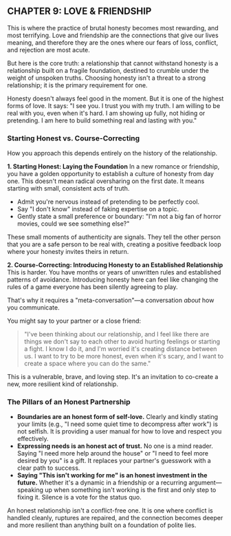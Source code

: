## CHAPTER 9: LOVE & FRIENDSHIP

This is where the practice of brutal honesty becomes most rewarding, and most terrifying. Love and friendship are the connections that give our lives meaning, and therefore they are the ones where our fears of loss, conflict, and rejection are most acute.

But here is the core truth: a relationship that cannot withstand honesty is a relationship built on a fragile foundation, destined to crumble under the weight of unspoken truths. Choosing honesty isn't a threat to a strong relationship; it is the primary requirement for one.

Honesty doesn't always feel good in the moment. But it is one of the highest forms of love. It says: "I see you. I trust you with my truth. I am willing to be real with you, even when it's hard. I am showing up fully, not hiding or pretending. I am here to build something real and lasting with you."

### Starting Honest vs. Course-Correcting

How you approach this depends entirely on the history of the relationship.

**1. Starting Honest: Laying the Foundation**
In a new romance or friendship, you have a golden opportunity to establish a culture of honesty from day one. This doesn't mean radical oversharing on the first date. It means starting with small, consistent acts of truth.

*   Admit you're nervous instead of pretending to be perfectly cool.
*   Say "I don't know" instead of faking expertise on a topic.
*   Gently state a small preference or boundary: "I'm not a big fan of horror movies, could we see something else?"

These small moments of authenticity are signals. They tell the other person that you are a safe person to be real with, creating a positive feedback loop where your honesty invites theirs in return.

**2. Course-Correcting: Introducing Honesty to an Established Relationship**
This is harder. You have months or years of unwritten rules and established patterns of avoidance. Introducing honesty here can feel like changing the rules of a game everyone has been silently agreeing to play.

That's why it requires a "meta-conversation"—a conversation *about* how you communicate.

You might say to your partner or a close friend:
> "I've been thinking about our relationship, and I feel like there are things we don't say to each other to avoid hurting feelings or starting a fight. I know I do it, and I'm worried it's creating distance between us. I want to try to be more honest, even when it's scary, and I want to create a space where you can do the same."

This is a vulnerable, brave, and loving step. It's an invitation to co-create a new, more resilient kind of relationship.

### The Pillars of an Honest Partnership

*   **Boundaries are an honest form of self-love.** Clearly and kindly stating your limits (e.g., "I need some quiet time to decompress after work") is not selfish. It is providing a user manual for how to love and respect you effectively.
*   **Expressing needs is an honest act of trust.** No one is a mind reader. Saying "I need more help around the house" or "I need to feel more desired by you" is a gift. It replaces your partner's guesswork with a clear path to success.
*   **Saying "This isn't working for me" is an honest investment in the future.** Whether it's a dynamic in a friendship or a recurring argument—speaking up when something isn't working is the first and only step to fixing it. Silence is a vote for the status quo.

An honest relationship isn't a conflict-free one. It is one where conflict is handled cleanly, ruptures are repaired, and the connection becomes deeper and more resilient than anything built on a foundation of polite lies. 